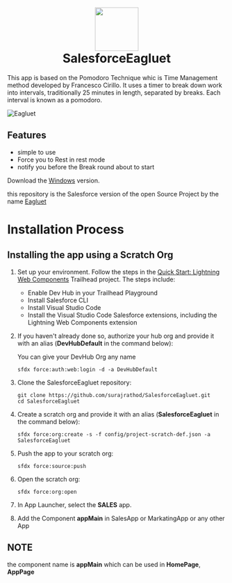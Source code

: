 
<h1 align="center">
    <img src="Eagluet.ico" align='' width="100">
    <br>
    SalesforceEagluet 
</h1>

This app is based on the Pomodoro Technique whic is Time Management method developed by Francesco Cirillo. It uses a timer to break down work into intervals, traditionally 25 minutes in length, separated by breaks. Each interval is known as a pomodoro.

![Eagluet](https://res.cloudinary.com/atnak/image/upload/v1591102778/homescreen_udwdgd.png)

## Features

- simple to use
- Force you to Rest in rest mode
- notify you before the Break round about to start

Download the [Windows](https://github.com/surajrathod/eagluet/releases/download/0.1.3/eagluet-0.1.3.Setup.exe) version.

this repository is the Salesforce version of the open Source Project by the name [Eagluet](https://github.com/surajrathod/eagluet)

# Installation Process

## Installing the app using a Scratch Org

1. Set up your environment. Follow the steps in the [Quick Start: Lightning Web Components](https://trailhead.salesforce.com/content/learn/projects/quick-start-lightning-web-components/) Trailhead project. The steps include:

    - Enable Dev Hub in your Trailhead Playground
    - Install Salesforce CLI
    - Install Visual Studio Code
    - Install the Visual Studio Code Salesforce extensions, including the Lightning Web Components extension

2. If you haven't already done so, authorize your hub org and provide it with an alias (**DevHubDefault** in the command below):
   
   You can give your DevHub Org any name

    ```
    sfdx force:auth:web:login -d -a DevHubDefault
    ```

3. Clone the SalesforceEagluet repository:

    ```
    git clone https://github.com/surajrathod/SalesforceEagluet.git
    cd SalesforceEagluet
    ```

4. Create a scratch org and provide it with an alias (**SalesforceEagluet** in the command below):

    ```
    sfdx force:org:create -s -f config/project-scratch-def.json -a SalesforceEagluet
    ```

5. Push the app to your scratch org:

    ```
    sfdx force:source:push
    ```

6. Open the scratch org:

    ```
    sfdx force:org:open
    ```
7. In App Launcher, select the **SALES** app.

8. Add the Component **appMain** in SalesApp or MarkatingApp or any other App 
## NOTE

the component name is **appMain** which can be used in **HomePage**, **AppPage**   
